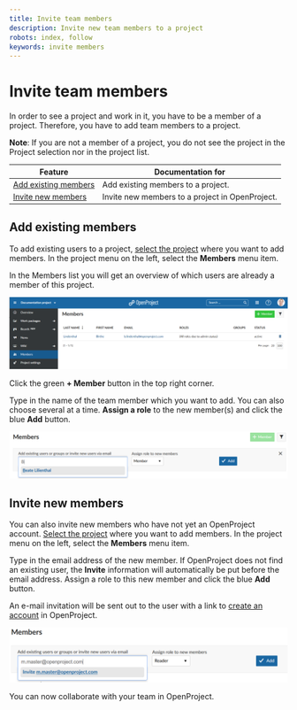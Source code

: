 ```yaml
---
title: Invite team members
description: Invite new team members to a project
robots: index, follow
keywords: invite members
---
```


# Invite team members

In order to see a project and work in it, you have to be a member of a project. Therefore, you have to add team members to a project.

<div class="alert alert-info" role="alert">

**Note**: If you are not a member of a project, you do not see the project in the Project selection nor in the project list.

</div>

| Feature                                       | Documentation for                               |
| --------------------------------------------- | ----------------------------------------------- |
| [Add existing members](#add-existing-members) | Add existing members to a project.              |
| [Invite new members](invite-new-members)      | Invite new members to a project in OpenProject. |

## Add existing members

To add existing users to a project, [select the project](./project-admin-guide/#select-a-project) where you want to add members. In the project menu on the left, select the **Members** menu item.

In the Members list you will get an overview of which users are already a member of this project.

![projet-members](1566223836715.png)

Click the green **+ Member** button in the top right corner.

Type in the name of the team member which you want to add. You can also choose several at a time. **Assign a role** to the new member(s) and click the blue **Add** button.

![add-members](1566224199456.png) 

## Invite new members

You can also invite new members who have not yet an OpenProject account. [Select the project](./project-admin-guide/#select-a-project) where you want to add members. In the project menu on the left, select the **Members** menu item.

Type in the email address of the new member. If OpenProject does not find an existing user, the **Invite** information will automatically be put before the email address. Assign a role to this new member and click the blue **Add** button.

An e-mail invitation will be sent out to the user with a link to [create an account](#create-a-new-account) in OpenProject.

![invite-new-members](1566224961670.png)

You can now collaborate with your team in OpenProject.




